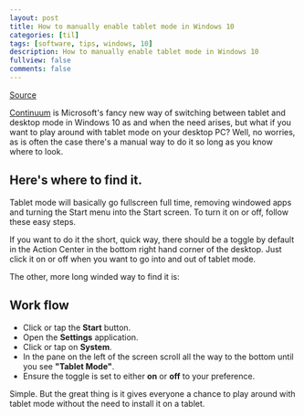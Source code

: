 ```yaml
---
layout: post
title: How to manually enable tablet mode in Windows 10
categories: [til]
tags: [software, tips, windows, 10]
description: How to manually enable tablet mode in Windows 10
fullview: false
comments: false
---
```


[Source][source]

[Continuum][continuum] is Microsoft's fancy new way of switching between tablet and desktop mode in Windows 10 as and when the need arises, but what if you want to play around with tablet mode on your desktop PC? Well, no worries, as is often the case there's a manual way to do it so long as you know where to look.

## Here's where to find it.

Tablet mode will basically go fullscreen full time, removing windowed apps and turning the Start menu into the Start screen. To turn it on or off, follow these easy steps.

If you want to do it the short, quick way, there should be a toggle by default in the Action Center in the bottom right hand corner of the desktop. Just click it on or off when you want to go into and out of tablet mode.

The other, more long winded way to find it is:

## Work flow

- Click or tap the **Start** button.
- Open the **Settings** application.
- Click or tap on **System**.
- In the pane on the left of the screen scroll all the way to the bottom until you see **"Tablet Mode"**.
- Ensure the toggle is set to either **on** or **off** to your preference.

Simple. But the great thing is it gives everyone a chance to play around with tablet mode without the need to install it on a tablet.

[continuum]: http://www.windowscentral.com/continuum
[source]: http://www.windowscentral.com/how-force-tablet-mode-windows-10
